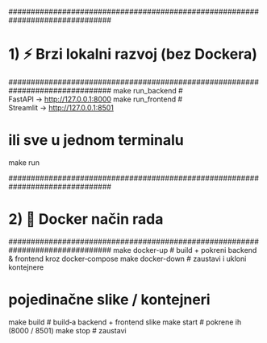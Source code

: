 ###############################################################################
# 1) ⚡ Brzi lokalni razvoj (bez Dockera)
###############################################################################
make run_backend      # FastAPI → http://127.0.0.1:8000
make run_frontend     # Streamlit → http://127.0.0.1:8501
# ili sve u jednom terminalu
make run

###############################################################################
# 2) 🐳 Docker način rada
###############################################################################
make docker-up        # build + pokreni backend & frontend kroz docker‑compose
make docker-down      # zaustavi i ukloni kontejnere

# pojedinačne slike / kontejneri
make build            # build‑a backend + frontend slike
make start            # pokrene ih (8000 / 8501)
make stop             # zaustavi
